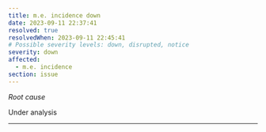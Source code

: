 ```yaml
---
title: m.e. incidence down
date: 2023-09-11 22:37:41
resolved: true
resolvedWhen: 2023-09-11 22:45:41
# Possible severity levels: down, disrupted, notice
severity: down
affected:
  - m.e. incidence
section: issue
---
```


*Root cause*

Under analysis

---



